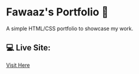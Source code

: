 # Fawaaz's Portfolio 🌟

A simple HTML/CSS portfolio to showcase my work.

## 💻 Live Site:
[Visit Here](https://fawaaz21buha.github.io/portfolio-site)
